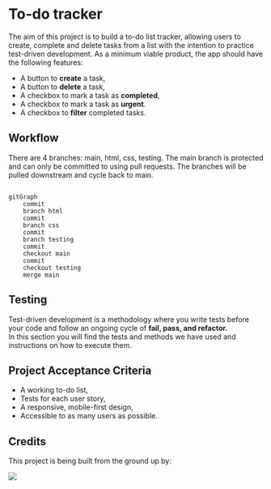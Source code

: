 # To-do tracker

The aim of this project is to build a to-do list tracker, allowing users to create, complete and delete tasks from a list with the intention to practice test-driven development. As a minimum viable product, the app should have the following features:

- A button to **create** a task,
- A button to **delete** a task,
- A checkbox to mark a task as **completed**,
- A checkbox to mark a task as **urgent**.
- A checkbox to **filter** completed tasks.

## Workflow

There are 4 branches: main, html, css, testing. The main branch is protected and can only be committed to using pull requests. The branches will be pulled downstream and cycle back to main.

```mermaid

gitGraph
    commit
    branch html
    commit
    branch css
    commit
    branch testing
    commit
    checkout main
    commit
    checkout testing
    merge main
 ```



## Testing

Test-driven development is a methodology where you write tests before your code and follow an ongoing cycle of **fail, pass, and refactor.**<br>
In this section you will find the tests and methods we have used and instructions on how to execute them.

## Project Acceptance Criteria

- A working to-do list,
- Tests for each user story,
- A responsive, mobile-first design,
- Accessible to as many users as possible.

## Credits

This project is being built from the ground up by:

<a href="https://github.com/fac26/todo-list--karol-konstantina/graphs/contributors">
  <img src="https://contrib.rocks/image?repo=fac26/todo-list--karol-konstantina" />
</a>
